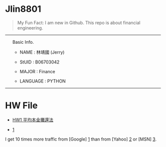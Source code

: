 Jlin8801
========

> My Fun Fact: I am new in Github.
> This repo is about financial engineering.
***
<ol>
Basic Info.

* NAME : 林靖國 (Jerry)

* StUID : B06703042

* MAJOR : Finance

* LANGUAGE : PYTHON
</ol>

***
HW File
=======
* [HW1 平均本金攤還法][1]
* [1][2]


  [1]: [https://markdown.tw/#autoescape]

  [2]: http://google.com/        "Google"

I get 10 times more traffic from [Google] [1] than from
[Yahoo] [2] or [MSN] [3].

  [1]: http://google.com/        "Google"
  [2]: http://search.yahoo.com/  "Yahoo Search"
  [3]: http://search.msn.com/    "MSN Search"
